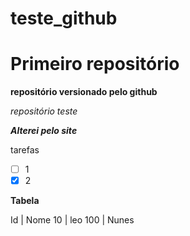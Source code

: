 # teste_github

  # Primeiro repositório
  **repositório versionado pelo github**

  *repositório teste*


  *__Alterei pelo site__*

tarefas
- [ ] 1
- [x] 2

**Tabela**

Id | Nome 
10 | leo
100 | Nunes
